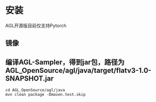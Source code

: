 # 安装
AGL开源版目前仅支持Pytorch
## 镜像

## 编译AGL-Sampler，得到jar包，路径为AGL_OpenSource/agl/java/target/flatv3-1.0-SNAPSHOT.jar
 ``` 
cd AGL_OpenSource/agl/java
mvn clean package -Dmaven.test.skip
 ``` 